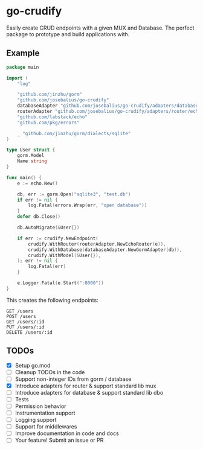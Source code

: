 # go-crudify

Easily create CRUD endpoints with a given MUX and Database. The perfect package to prototype and build applications with.

## Example

```go
package main

import (
	"log"

	"github.com/jinzhu/gorm"
	"github.com/josebalius/go-crudify"
	databaseAdapter "github.com/josebalius/go-crudify/adapters/database/gorm"
	routerAdapter "github.com/josebalius/go-crudify/adapters/router/echo"
	"github.com/labstack/echo"
	"github.com/pkg/errors"

	_ "github.com/jinzhu/gorm/dialects/sqlite"
)

type User struct {
	gorm.Model
	Name string
}

func main() {
	e := echo.New()

	db, err := gorm.Open("sqlite3", "test.db")
	if err != nil {
		log.Fatal(errors.Wrap(err, "open database"))
	}
	defer db.Close()

	db.AutoMigrate(&User{})

	if err := crudify.NewEndpoint(
		crudify.WithRouter(routerAdapter.NewEchoRouter(e)),
		crudify.WithDatabase(databaseAdapter.NewGormAdapter(db)),
		crudify.WithModel(&User{}),
	); err != nil {
		log.Fatal(err)
	}

	e.Logger.Fatal(e.Start(":8000"))
}
```

This creates the following endpoints:

```
GET /users
POST /users
GET /users/:id
PUT /users/:id
DELETE /users/:id
```

## TODOs

- [x] Setup go.mod
- [ ] Cleanup TODOs in the code
- [ ] Support non-integer IDs from gorm / database
- [x] Introduce adapters for router & support standard lib mux
- [ ] Introduce adapters for database & support standard lib dbo
- [ ] Tests
- [ ] Permission behavior
- [ ] Instrumentation support
- [ ] Logging support
- [ ] Support for middlewares
- [ ] Improve documentation in code and docs
- [ ] Your feature! Submit an issue or PR
